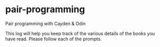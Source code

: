 # pair-programming
Pair programming with Cayden & Odin

This log will help you keep track of the various details of the books you have read. Please follow each of the prompts.